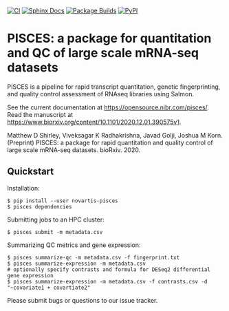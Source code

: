 [![CI](https://github.com/Novartis/pisces/workflows/CI/badge.svg)](https://github.com/Novartis/pisces/actions?query=workflow%3ACI)
[![Sphinx Docs](https://github.com/Novartis/pisces/workflows/Sphinx%20Docs/badge.svg)](https://opensource.nibr.com/pisces/)
[![Package Builds](https://github.com/Novartis/pisces/workflows/Package%20Builds/badge.svg)](https://github.com/Novartis/pisces/actions?query=workflow%3A%22Package+Builds%22)
[![PyPI](https://badge.fury.io/py/novartis-pisces.svg)](https://pypi.python.org/pypi/novartis-pisces)

# PISCES: a package for quantitation and QC of large scale mRNA-seq datasets

PISCES is a pipeline for rapid transcript quantitation, genetic fingerprinting, and quality control assessment of RNAseq libraries using Salmon.

See the current documentation at https://opensource.nibr.com/pisces/. Read the manuscript at https://www.biorxiv.org/content/10.1101/2020.12.01.390575v1.

Matthew D Shirley, Viveksagar K Radhakrishna, Javad Golji, Joshua M Korn. (Preprint) PISCES: a package for rapid quantitation and quality control of large scale mRNA-seq datasets. bioRxiv. 2020.

## Quickstart

Installation:
```
$ pip install --user novartis-pisces
$ pisces dependencies
```

Submitting jobs to an HPC cluster:
```
$ pisces submit -m metadata.csv
```

Summarizing QC metrics and gene expression:
```
$ pisces summarize-qc -m metadata.csv -f fingerprint.txt
$ pisces summarize-expression -m metadata.csv
# optionally specify contrasts and formula for DESeq2 differential gene expression
$ pisces summarize-expression -m metadata.csv -f contrasts.csv -d "~covariate1 + covartiate2"
```

Please submit bugs or questions to our issue tracker.

